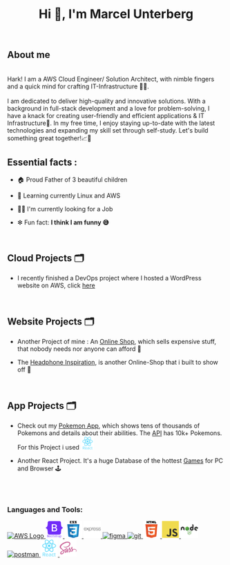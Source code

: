
<h1 align="center">Hi 👋, I'm Marcel Unterberg</h1>
<br>

## About me

<br>
Hark! I am a AWS Cloud Engineer/ Solution Architect, with nimble fingers and a quick mind for crafting IT-Infrastructure 🧑‍💻.
<br>
<br>
I am dedicated to deliver high-quality and innovative solutions. With a background in full-stack development and a love for problem-solving, I have a knack for creating user-friendly and efficient applications & IT Infrastructure📱. In my free time, I enjoy staying up-to-date with the latest technologies and expanding my skill set through self-study. Let's build something great together!📈🌟
<br>

## Essential facts :

- 🏠 Proud Father of 3 beautiful children
- 📝 Learning currently Linux and AWS
- 🧑‍💻 I'm currently looking for a Job 


- ❇ Fun fact: **I think I am funny 😅**

<br>


## Cloud Projects 🗂

- I recently finished a DevOps project where I hosted a WordPress website on AWS, click <a href="https://github.com/Qadaar-TU/Host-a-WordPress-Website-on-AWS-.git" target="_blank" rel="noopener">here</a>

<br>

## Website Projects 🗂


- Another Project of mine : An <a href="https://qadaar-tu.github.io/design-shop/" target="_blank" rel="noopener">Online Shop</a>, which sells expensive stuff, that nobody needs nor anyone can afford 🤣

- The <a href="https://qadaar-tu.github.io/Headphone-Inspiration/index.html" target="_blank" rel="noopener">Headphone Inspiration</a>, is another Online-Shop that i built to show off 💪 

<br>

## App Projects 🗂

- Check out my <a href="https://iridescent-maamoul-d8c323.netlify.app/
" target="_blank" rel="noopener">Pokemon App</a>, which shows tens of thousands of Pokemons and details about their abilities. The <a href="https://pokeapi.co/
" target="_blank" rel="noopener">API</a> has 10k+ Pokemons. For this Project i used <a href="https://reactjs.org/" target="_blank" rel="noreferrer"> <img src="https://raw.githubusercontent.com/devicons/devicon/master/icons/react/react-original-wordmark.svg" alt="react" width="30" height="30"/> </a>

- Another React Project. It's a huge Database of the hottest <a href="https://exquisite-daifuku-ec7552.netlify.app/
" target="_blank" rel="noopener">Games</a> for PC and Browser 🕹️

<br>
<br>


<h3 align="left">Languages and Tools:</h3>








<p align="left"> <a href="https://getbootstrap.com" target="_blank" rel="noreferrer">
  <img src="https://www.pngall.com/wp-content/uploads/13/AWS-Logo-PNG-File.png" alt="AWS Logo" width="40">
</a>
<a href="https://getbootstrap.com" target="_blank" rel="noreferrer"> <img src="https://raw.githubusercontent.com/devicons/devicon/master/icons/bootstrap/bootstrap-plain-wordmark.svg" alt="bootstrap" width="40" height="40"/> </a> <a href="https://www.w3schools.com/css/" target="_blank" rel="noreferrer"> <img src="https://raw.githubusercontent.com/devicons/devicon/master/icons/css3/css3-original-wordmark.svg" alt="css3" width="40" height="40"/> </a> <a href="https://expressjs.com" target="_blank" rel="noreferrer"> <img src="https://raw.githubusercontent.com/devicons/devicon/master/icons/express/express-original-wordmark.svg" alt="express" width="40" height="40"/> </a> <a href="https://www.figma.com/" target="_blank" rel="noreferrer"> <img src="https://www.vectorlogo.zone/logos/figma/figma-icon.svg" alt="figma" width="40" height="40"/> </a> <a href="https://git-scm.com/" target="_blank" rel="noreferrer"> <img src="https://www.vectorlogo.zone/logos/git-scm/git-scm-icon.svg" alt="git" width="40" height="40"/> </a> <a href="https://www.w3.org/html/" target="_blank" rel="noreferrer"> <img src="https://raw.githubusercontent.com/devicons/devicon/master/icons/html5/html5-original-wordmark.svg" alt="html5" width="40" height="40"/> </a> <a href="https://developer.mozilla.org/en-US/docs/Web/JavaScript" target="_blank" rel="noreferrer"> <img src="https://raw.githubusercontent.com/devicons/devicon/master/icons/javascript/javascript-original.svg" alt="javascript" width="40" height="40"/> </a> <a href="https://nodejs.org" target="_blank" rel="noreferrer"> <img src="https://raw.githubusercontent.com/devicons/devicon/master/icons/nodejs/nodejs-original-wordmark.svg" alt="nodejs" width="40" height="40"/> </a> <a href="https://postman.com" target="_blank" rel="noreferrer"> <img src="https://www.vectorlogo.zone/logos/getpostman/getpostman-icon.svg" alt="postman" width="40" height="40"/> </a> <a href="https://reactjs.org/" target="_blank" rel="noreferrer"> <img src="https://raw.githubusercontent.com/devicons/devicon/master/icons/react/react-original-wordmark.svg" alt="react" width="40" height="40"/> </a> <a href="https://sass-lang.com" target="_blank" rel="noreferrer"> <img src="https://raw.githubusercontent.com/devicons/devicon/master/icons/sass/sass-original.svg" alt="sass" width="40" height="40"/> </a> </p>
